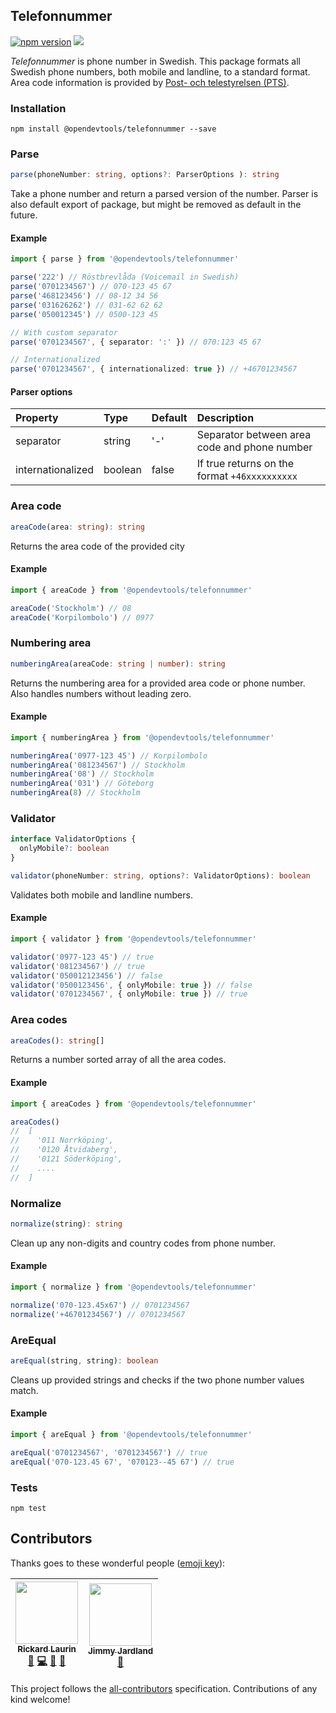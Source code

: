 ## Telefonnummer

[![npm version](https://badge.fury.io/js/telefonnummer.svg)](https://badge.fury.io/js/telefonnummer)
[![](https://github.com/opendevtools/telefonnummer/workflows/Release/badge.svg)](https://github.com/opendevtools/telefonnummer/actions?workflow=Release)

_Telefonnummer_ is phone number in Swedish. This package formats all Swedish phone numbers, both mobile and landline, to a standard format. Area code information is provided by [Post- och telestyrelsen (PTS)](https://www.pts.se/upload/Faktablad/SE/2011/faktablad-riktnummer-nummerordning-pts-f-211_2.pdf).

### Installation

```
npm install @opendevtools/telefonnummer --save
```

### Parse

```typescript
parse(phoneNumber: string, options?: ParserOptions ): string
```

Take a phone number and return a parsed version of the number. Parser is also default export of package, but might be removed as default in the future.

#### Example

```typescript
import { parse } from '@opendevtools/telefonnummer'

parse('222') // Röstbrevlåda (Voicemail in Swedish)
parse('0701234567') // 070-123 45 67
parse('468123456') // 08-12 34 56
parse('031626262') // 031-62 62 62
parse('050012345') // 0500-123 45

// With custom separator
parse('0701234567', { separator: ':' }) // 070:123 45 67

// Internationalized
parse('0701234567', { internationalized: true }) // +46701234567
```

#### Parser options

| Property          | Type    | Default | Description                                   |
| :---------------- | :------ | :------ | :-------------------------------------------- |
| separator         | string  | '-'     | Separator between area code and phone number  |
| internationalized | boolean | false   | If true returns on the format `+46xxxxxxxxxx` |

### Area code

```typescript
areaCode(area: string): string
```

Returns the area code of the provided city

#### Example

```typescript
import { areaCode } from '@opendevtools/telefonnummer'

areaCode('Stockholm') // 08
areaCode('Korpilombolo') // 0977
```

### Numbering area

```typescript
numberingArea(areaCode: string | number): string
```

Returns the numbering area for a provided area code or phone number. Also handles numbers without leading zero.

#### Example

```typescript
import { numberingArea } from '@opendevtools/telefonnummer'

numberingArea('0977-123 45') // Korpilombolo
numberingArea('081234567') // Stockholm
numberingArea('08') // Stockholm
numberingArea('031') // Göteborg
numberingArea(8) // Stockholm
```

### Validator

```typescript
interface ValidatorOptions {
  onlyMobile?: boolean
}

validator(phoneNumber: string, options?: ValidatorOptions): boolean
```

Validates both mobile and landline numbers.

#### Example

```typescript
import { validator } from '@opendevtools/telefonnummer'

validator('0977-123 45') // true
validator('081234567') // true
validator('050012123456') // false
validator('0500123456', { onlyMobile: true }) // false
validator('0701234567', { onlyMobile: true }) // true
```

### Area codes

```typescript
areaCodes(): string[]
```

Returns a number sorted array of all the area codes.

#### Example

```typescript
import { areaCodes } from '@opendevtools/telefonnummer'

areaCodes()
//  [
//    '011 Norrköping',
//    '0120 Åtvidaberg',
//    '0121 Söderköping',
//    ....
//  ]
```

### Normalize

```typescript
normalize(string): string
```

Clean up any non-digits and country codes from phone number.

#### Example

```typescript
import { normalize } from '@opendevtools/telefonnummer'

normalize('070-123.45x67') // 0701234567
normalize('+46701234567') // 0701234567
```

### AreEqual

```typescript
areEqual(string, string): boolean
```

Cleans up provided strings and checks if the two phone number values match.

#### Example

```typescript
import { areEqual } from '@opendevtools/telefonnummer'

areEqual('0701234567', '0701234567') // true
areEqual('070-123.45 67', '070123--45 67') // true
```

### Tests

```
npm test
```

## Contributors

Thanks goes to these wonderful people ([emoji key](https://github.com/kentcdodds/all-contributors#emoji-key)):

<!-- ALL-CONTRIBUTORS-LIST:START - Do not remove or modify this section -->

<!-- prettier-ignore -->
| [<img src="https://avatars1.githubusercontent.com/u/1478102?v=4" width="100px;"/><br /><sub><b>Rickard Laurin</b></sub>](http://willcodefor.beer/)<br />[🐛](https://github.com/believer/telefonnummer/issues?q=author%3Abeliever "Bug reports") [💻](https://github.com/believer/telefonnummer/commits?author=believer "Code") [📖](https://github.com/believer/telefonnummer/commits?author=believer "Documentation") [👀](#review-believer "Reviewed Pull Requests") | [<img src="https://avatars0.githubusercontent.com/u/8521353?v=4" width="100px;"/><br /><sub><b>Jimmy Jardland</b></sub>](http://pokechecked.com)<br />[📖](https://github.com/believer/telefonnummer/commits?author=Jimjardland "Documentation") |
| :---: | :---: |

<!-- ALL-CONTRIBUTORS-LIST:END -->

This project follows the [all-contributors](https://github.com/kentcdodds/all-contributors) specification. Contributions of any kind welcome!

